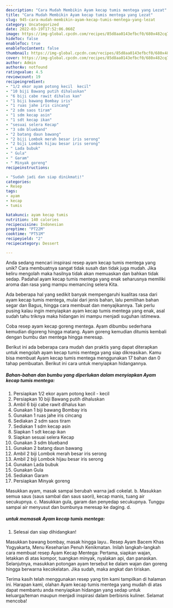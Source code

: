 ```yaml
---
description: "Cara Mudah Membikin Ayam kecap tumis mentega yang Lezat"
title: "Cara Mudah Membikin Ayam kecap tumis mentega yang Lezat"
slug: 945-cara-mudah-membikin-ayam-kecap-tumis-mentega-yang-lezat
category: Uncategorized
date: 2022-03-19T17:52:06.060Z
image: https://img-global.cpcdn.com/recipes/85d8aa0143efbcf0/680x482cq70/ayam-kecap-tumis-mentega-foto-resep-utama.jpg
hideToc: false
enableToc: true
enableTocContent: false
thumbnail: https://img-global.cpcdn.com/recipes/85d8aa0143efbcf0/680x482cq70/ayam-kecap-tumis-mentega-foto-resep-utama.jpg
cover: https://img-global.cpcdn.com/recipes/85d8aa0143efbcf0/680x482cq70/ayam-kecap-tumis-mentega-foto-resep-utama.jpg
author: Admin
authorAv: notfound
ratingvalue: 4.5
reviewcount: 19
recipeingredient:
- "1/2 ekor ayam potong kecil  kecil"
- "10 biji Bawang putih dihaluskan"
- "6 biji cabe rawit dihalus kan"
- "1 biji bawang Bombay iris"
- "1 ruas jahe iris cincang"
- "2 sdm saos tiram"
- "1 sdm kecap asin"
- "1 sdt kecap ikan"
- "sesuai selera Kecap"
- "3 sdm blueband"
- "2 batang daun bawang"
- "2 biji Lombok merah besar iris serong"
- "2 biji Lombok hijau besar iris serong"
- " Lada bubuk"
- " Gula"
- " Garam"
- " Minyak goreng"
recipeinstructions:

- "Sudah jadi dan siap dinikmati!"
categories:
- Resep
tags:
- ayam
- kecap
- tumis

katakunci: ayam kecap tumis 
nutrition: 140 calories
recipecuisine: Indonesian
preptime: "PT22M"
cooktime: "PT51M"
recipeyield: "2"
recipecategory: Dessert

---
```





Anda sedang mencari inspirasi resep ayam kecap tumis mentega yang unik? Cara membuatnya sangat tidak susah dan tidak juga mudah. Jika keliru mengolah maka hasilnya tidak akan memuaskan dan bahkan tidak sedap. Padahal ayam kecap tumis mentega yang enak seharusnya memiliki aroma dan rasa yang mampu memancing selera Kita.





Ada beberapa hal yang sedikit banyak mempengaruhi kualitas rasa dari ayam kecap tumis mentega, mulai dari jenis bahan, lalu pemilihan bahan segar dan Bagus, hingga cara membuat dan menyajikannya. Tak perlu pusing kalau ingin menyiapkan ayam kecap tumis mentega yang enak,      asal sudah tahu triknya maka hidangan ini mampu menjadi suguhan istimewa.














Coba resep ayam kecap goreng mentega. Ayam dibumbu sederhana kemudian digoreng hingga matang. Ayam goreng kemudian ditumis kembali dengan bumbu dan mentega hingga meresap.






Berikut ini ada beberapa cara mudah dan praktis yang dapat diterapkan untuk mengolah ayam kecap tumis mentega yang siap dikreasikan. Kamu bisa membuat Ayam kecap tumis mentega menggunakan 17 bahan dan 0 tahap pembuatan. Berikut ini cara untuk menyiapkan hidangannya.

<!--inarticleads1-->

##### Bahan-bahan dan bumbu yang diperlukan dalam menyiapkan Ayam kecap tumis mentega:

1. Persiapkan 1/2 ekor ayam potong kecil - kecil
1. Persiapkan 10 biji Bawang putih dihaluskan
1. Ambil 6 biji cabe rawit dihalus kan
1. Gunakan 1 biji bawang Bombay iris
1. Gunakan 1 ruas jahe iris cincang
1. Sediakan 2 sdm saos tiram
1. Sediakan 1 sdm kecap asin
1. Siapkan 1 sdt kecap ikan
1. Siapkan sesuai selera Kecap
1. Gunakan 3 sdm blueband
1. Gunakan 2 batang daun bawang
1. Ambil 2 biji Lombok merah besar iris serong
1. Ambil 2 biji Lombok hijau besar iris serong
1. Gunakan  Lada bubuk
1. Gunakan  Gula
1. Sediakan  Garam
1. Persiapkan  Minyak goreng


Masukkan ayam, masak sampai berubah warna jadi cokelat. b. Masukkan semua saus (saus sambal dan saus saori), kecap manis, tuang air secukupnya. c. Masukkan gula, garam dan penyedap secukupnya. Tunggu sampai air menyusut dan bumbunya meresap ke daging. d. 

<!--inarticleads2-->

#####  untuk memasak Ayam kecap tumis mentega:


1. Selesai dan siap dihidangkan!

Masukkan bawang bombay, masak hingga layu.. Resep Ayam Bacem Khas Yogyakarta, Menu Keseharian Penuh Kenikmatan. Inilah langkah-langkah cara membuat resep Ayam Kecap Mentega: Pertama, siapkan wajan, letakkan di atas kompor, tuangkan minyak, nyalakan api, dan panaskan. Selanjutnya, masukkan potongan ayam tersebut ke dalam wajan dan goreng hingga berwarna kecokelatan. Jika sudah, maka angkat dan tiriskan. 

Terima kasih telah menggunakan resep yang tim kami tampilkan di halaman ini. Harapan kami, olahan Ayam kecap tumis mentega yang mudah di atas dapat membantu anda menyiapkan hidangan yang sedap untuk keluarga/teman maupun menjadi inspirasi dalam berbisnis kuliner. Selamat mencoba!
